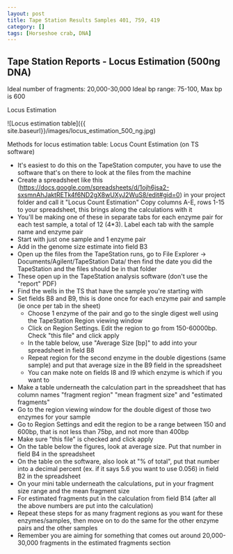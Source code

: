 ```yaml
---
layout: post
title: Tape Station Results Samples 401, 759, 419
category: []
tags: [Horseshoe crab, DNA]
---
```

## Tape Station Reports - Locus Estimation (500ng DNA)

Ideal number of fragments: 20,000-30,000
Ideal bp range: 75-100, Max bp is 600

Locus Estimation

![Locus estimation table]({{ site.baseurl}}/images/locus_estimation_500_ng.jpg)

Methods for locus estimation table:
Locus Count Estimation (on TS software)

* It's easiest to do this on the TapeStation computer, you have to use the software that's on there to look at the files from the machine
* Create a spreadsheet like this (https://docs.google.com/spreadsheets/d/1ojh6jsa2-sxsmnAhJaktRETk4f6ND2gX8wUXyJ2WuS8/edit#gid=0) in your project folder and call it "Locus Count Estimation" Copy columns A-E, rows 1-15 to your spreadsheet, this brings along the calculations with it
* You'll be making one of these in separate tabs for each enzyme pair for each test sample, a total of 12 (4*3). Label each tab with the sample name and enzyme pair
* Start with just one sample and 1 enzyme pair
* Add in the genome size estimate into field B3
* Open up the files from the TapeStation runs, go to File Explorer -> Documents/Agilent/TapeStation Data/ then find the date you did the TapeStation and the files should be in that folder
* These open up in the TapeStation analysis software (don't use the "report" PDF)
* Find the wells in the TS that have the sample you're starting with
* Set fields B8 and B9, this is done once for each enzyme pair and sample (ie once per tab in the sheet)
    * Choose 1 enzyme of the pair and go to the single digest well using the TapeStation Region viewing window
    * Click on Region Settings. Edit the region to go from 150-60000bp. Check "this file" and click apply
    * In the table below, use "Average Size [bp]" to add into your spreadsheet in field B8
    * Repeat region for the second enzyme in the double digestions (same sample) and put that average size in the B9 field in the spreadsheet
    * You can make note on fields I8 and I9 which enzyme is which if you want to
* Make a table underneath the calculation part in the spreadsheet that has column names "fragment region" "mean fragment size" and "estimated fragments"
* Go to the region viewing window for the double digest of those two enzymes for your sample
* Go to Region Settings and edit the region to be a range between 150 and 600bp, that is not less than 75bp, and not more than 400bp
* Make sure "this file" is checked and click apply
* On the table below the figures, look at average size. Put that number in field B4 in the spreadsheet
* On the table on the software, also look at "% of total", put that number into a decimal percent (ex. if it says 5.6 you want to use 0.056) in field B2 in the spreadsheet
* On your mini table underneath the calculations, put in your fragment size range and the mean fragment size
* For estimated fragments put in the calculation from field B14 (after all the above numbers are put into the calculation)
* Repeat these steps for as many fragment regions as you want for these enzymes/samples, then move on to do the same for the other enzyme pairs and the other samples
* Remember you are aiming for something that comes out around 20,000-30,000 fragments in the estimated fragments section

